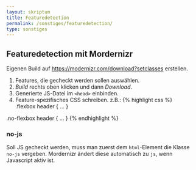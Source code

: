 ```yaml
---
layout: skriptum
title: Featuredetection
permalink: /sonstiges/featuredetection/
type: sonstiges
---
```


## Featuredetection mit Mordernizr

Eigenen Build auf <https://modernizr.com/download?setclasses> erstellen.

1. Features, die gecheckt werden sollen auswählen.
2. *Build* rechts oben klicken und dann *Download*.
3. Generierte JS-Datei im `<head>` einbinden.
4. Feature-spezifisches CSS schreiben. z.B.:
{% highlight css %}        
.flexbox header {
    ...
}    

.no-flexbox header {
    ...
}
{% endhighlight %}

### no-js

Soll JS gecheckt werden, muss man zuerst dem `html`-Element die Klasse `no-js` vergeben. Mordernizr ändert diese automatisch zu `js`, wenn Javascript aktiv ist.